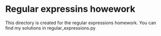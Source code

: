 # Regular expressins howework
This directory is created for the regular expressions homework. You can find my solutions in regular_expressions.py
